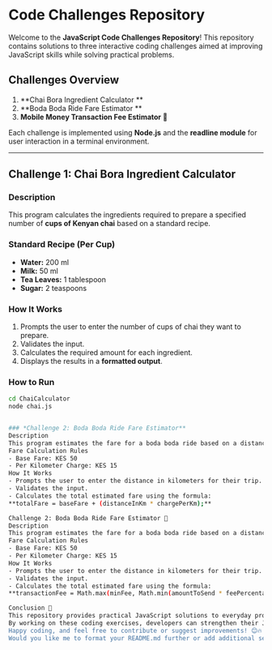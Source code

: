 # Code Challenges Repository 

Welcome to the **JavaScript Code Challenges Repository**! This repository contains solutions to three interactive coding challenges aimed at improving JavaScript skills while solving practical problems.

## Challenges Overview 

1. **Chai Bora Ingredient Calculator **  
2. **Boda Boda Ride Fare Estimator **  
3. **Mobile Money Transaction Fee Estimator 📱**  

Each challenge is implemented using **Node.js** and the **readline module** for user interaction in a terminal environment.

---

## Challenge 1: Chai Bora Ingredient Calculator 

### **Description**
This program calculates the ingredients required to prepare a specified number of **cups of Kenyan chai** based on a standard recipe.

### **Standard Recipe (Per Cup)**
- **Water:** 200 ml  
- **Milk:** 50 ml  
- **Tea Leaves:** 1 tablespoon  
- **Sugar:** 2 teaspoons  

### **How It Works**
1. Prompts the user to enter the number of cups of chai they want to prepare.
2. Validates the input.
3. Calculates the required amount for each ingredient.
4. Displays the results in a **formatted output**.

### **How to Run**
```sh
cd ChaiCalculator
node chai.js


### *Challenge 2: Boda Boda Ride Fare Estimator**
Description
This program estimates the fare for a boda boda ride based on a distance-based pricing system.
Fare Calculation Rules
- Base Fare: KES 50
- Per Kilometer Charge: KES 15
How It Works
- Prompts the user to enter the distance in kilometers for their trip.
- Validates the input.
- Calculates the total estimated fare using the formula:
**totalFare = baseFare + (distanceInKm * chargePerKm);**

Challenge 2: Boda Boda Ride Fare Estimator 🛵
Description
This program estimates the fare for a boda boda ride based on a distance-based pricing system.
Fare Calculation Rules
- Base Fare: KES 50
- Per Kilometer Charge: KES 15
How It Works
- Prompts the user to enter the distance in kilometers for their trip.
- Validates the input.
- Calculates the total estimated fare using the formula:
**transactionFee = Math.max(minFee, Math.min(amountToSend * feePercentage, maxFee));**

Conclusion 🎯
This repository provides practical JavaScript solutions to everyday problems, from estimating transaction fees to calculating boda boda fares and chai ingredients. Through these challenges, we have applied basic arithmetic operations, conditional logic, and user interaction handling using Node.js.
By working on these coding exercises, developers can strengthen their JavaScript skills, learn to process user input dynamically, and implement real-world problem-solving techniques. Whether you're a beginner exploring JavaScript or an experienced developer refining your skills, these challenges offer a fun and engaging way to enhance your coding journey! 🚀
Happy coding, and feel free to contribute or suggest improvements! 😊🔥
Would you like me to format your README.md further or add additional sections? Let me know how I can assist! 🚀
